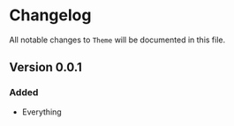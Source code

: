 # Changelog

All notable changes to `Theme` will be documented in this file.

## Version 0.0.1

### Added
- Everything
